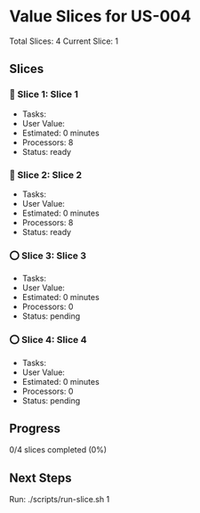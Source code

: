 # Value Slices for US-004

Total Slices: 4
Current Slice: 1

## Slices

### 🔵 Slice 1: Slice 1
- Tasks: 
- User Value: 
- Estimated: 0 minutes
- Processors: 8
- Status: ready

### 🔵 Slice 2: Slice 2
- Tasks: 
- User Value: 
- Estimated: 0 minutes
- Processors: 8
- Status: ready

### ⭕ Slice 3: Slice 3
- Tasks: 
- User Value: 
- Estimated: 0 minutes
- Processors: 0
- Status: pending

### ⭕ Slice 4: Slice 4
- Tasks: 
- User Value: 
- Estimated: 0 minutes
- Processors: 0
- Status: pending

## Progress
0/4 slices completed (0%)

## Next Steps
Run: ./scripts/run-slice.sh 1